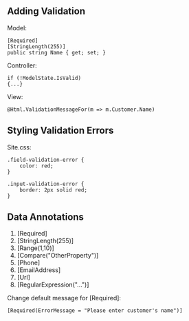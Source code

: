 ﻿## Adding Validation
Model:
```
[Required]
[StringLength(255)]
public string Name { get; set; }
```
Controller:
```
if (!ModelState.IsValid)
{...}
```
View:
```
@Html.ValidationMessageFor(m => m.Customer.Name)
```

## Styling Validation Errors
Site.css:
```
.field-validation-error {
    color: red;
}

.input-validation-error {
    border: 2px solid red;
}
```

## Data Annotations
1. [Required]
2. [StringLength(255)]
3. [Range(1,10)]
4. [Compare("OtherProperty")]
5. [Phone]
6. [EmailAddress]
7. [Url]
8. [RegularExpression("...")]

Change default message for [Required]:
```
[Required(ErrorMessage = "Please enter customer's name")]
```